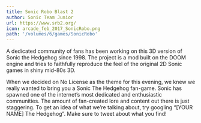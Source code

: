 ```yaml
---
title: Sonic Robo Blast 2 
author: Sonic Team Junior
url: https://www.srb2.org/ 
icon: arcade_feb_2017_SonicRobo.png 
path: '/volumes/6/games/SonicRobo'
---
```

A dedicated community of fans has been working on this 3D version of Sonic the Hedgehog since
1998\. The project is a mod built on the DOOM engine and tries to faithfully reproduce the feel
of the original 2D Sonic games in shiny mid-80s 3D.

When we decided on No License as the theme for this evening, we knew we really wanted to bring
you a Sonic The Hedgehog fan-game. Sonic has spawned one of the internet’s most dedicated and
enthusiastic communities. The amount of fan-created lore and content out there is just
staggering. To get an idea of what we’re talking about, try googling “[YOUR NAME] The Hedgehog”.
Make sure to tweet about what you find!